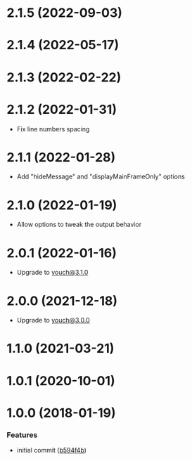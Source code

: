 <a name="2.1.5"></a>
# 2.1.5 (2022-09-03)

<a name="2.1.4"></a>
# 2.1.4 (2022-05-17)

<a name="2.1.3"></a>
# 2.1.3 (2022-02-22)

<a name="2.1.2"></a>
# 2.1.2 (2022-01-31)

- Fix line numbers spacing

<a name="2.1.1"></a>
# 2.1.1 (2022-01-28)

- Add "hideMessage" and "displayMainFrameOnly" options

<a name="2.1.0"></a>
# 2.1.0 (2022-01-19)

- Allow options to tweak the output behavior

<a name="2.0.1"></a>
# 2.0.1 (2022-01-16)

- Upgrade to youch@3.1.0

<a name="2.0.0"></a>
# 2.0.0 (2021-12-18)

- Upgrade to youch@3.0.0

<a name="1.1.0"></a>
# 1.1.0 (2021-03-21)

<a name="1.0.1"></a>
# 1.0.1 (2020-10-01)


<a name="1.0.0"></a>
# 1.0.0 (2018-01-19)


### Features

* initial commit ([b594f4b](https://github.com/poppinss/youch-terminal/commit/b594f4b))



